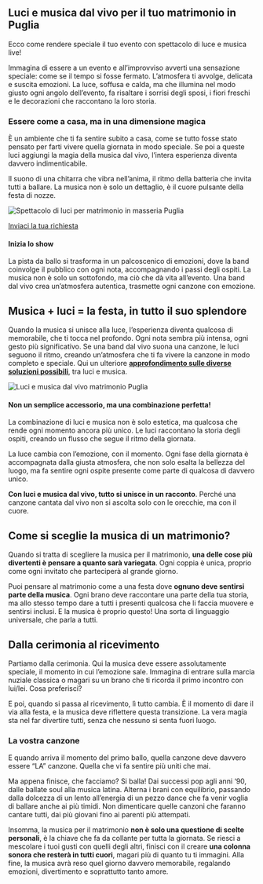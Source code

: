 ## Luci e musica dal vivo per il tuo matrimonio in Puglia

Ecco come rendere speciale il tuo evento con spettacolo di luce e musica live!

Immagina di essere a un evento e all’improvviso avverti una sensazione speciale: come se il tempo si fosse fermato. L’atmosfera ti avvolge, delicata e suscita emozioni. La luce, soffusa e calda, ma che illumina nel modo giusto ogni angolo dell’evento, fa risaltare i sorrisi degli sposi, i fiori freschi e le decorazioni che raccontano la loro storia.

### Essere come a casa, ma in una dimensione magica

È un ambiente che ti fa sentire subito a casa, come se tutto fosse stato pensato per farti vivere quella giornata in modo speciale. Se poi a queste luci aggiungi la magia della musica dal vivo, l’intera esperienza diventa davvero indimenticabile.

Il suono di una chitarra che vibra nell’anima, il ritmo della batteria che invita tutti a ballare. La musica non è solo un dettaglio, è il cuore pulsante della festa di nozze.

![Spettacolo di luci per matrimonio in masseria Puglia](https://www.daeventpuglia.it/wp-content/uploads/2025/02/Spettacolo-di-luci-per-matrimonio-in-masseria-Puglia.jpg "Spettacolo di luci per matrimonio in masseria Puglia")

[Inviaci la tua richiesta](http://www.daeventpuglia.it/index.php/contatti/)

#### Inizia lo show

La pista da ballo si trasforma in un palcoscenico di emozioni, dove la band coinvolge il pubblico con ogni nota, accompagnando i passi degli ospiti. La musica non è solo un sottofondo, ma ciò che dà vita all’evento. Una band dal vivo crea un’atmosfera autentica, trasmette ogni canzone con emozione.

## Musica + luci = la festa, in tutto il suo splendore

Quando la musica si unisce alla luce, l’esperienza diventa qualcosa di memorabile, che ti tocca nel profondo. Ogni nota sembra più intensa, ogni gesto più significativo. Se una band dal vivo suona una canzone, le luci seguono il ritmo, creando un’atmosfera che ti fa vivere la canzone in modo completo e speciale. Qui un ulteriore [**approfondimento sulle diverse soluzioni possibili**](https://www.daeventpuglia.it/destination-wedding-dj-musica-live-e-spettacolo-luci-in-puglia-e-sud-italia/), tra luci e musica.

![Luci e musica dal vivo matrimonio Puglia](https://www.daeventpuglia.it/wp-content/uploads/2025/02/Luci-e-musica-dal-vivo-matrimonio-Puglia.jpg "Luci e musica dal vivo matrimonio Puglia")

#### Non un semplice accessorio, ma una combinazione perfetta!

La combinazione di luci e musica non è solo estetica, ma qualcosa che rende ogni momento ancora più unico. Le luci raccontano la storia degli ospiti, creando un flusso che segue il ritmo della giornata.

La luce cambia con l’emozione, con il momento. Ogni fase della giornata è accompagnata dalla giusta atmosfera, che non solo esalta la bellezza del luogo, ma fa sentire ogni ospite presente come parte di qualcosa di davvero unico.

**Con luci e musica dal vivo, tutto si unisce in un racconto**. Perché una canzone cantata dal vivo non si ascolta solo con le orecchie, ma con il cuore.


## Come si sceglie la musica di un matrimonio?

Quando si tratta di scegliere la musica per il matrimonio, **una delle cose più divertenti è pensare a quanto sarà variegata**. Ogni coppia è unica, proprio come ogni invitato che parteciperà al grande giorno.

Puoi pensare al matrimonio come a una festa dove **ognuno deve sentirsi parte della musica**. Ogni brano deve raccontare una parte della tua storia, ma allo stesso tempo dare a tutti i presenti qualcosa che li faccia muovere e sentirsi inclusi. E la musica è proprio questo! Una sorta di linguaggio universale, che parla a tutti.

## Dalla cerimonia al ricevimento

Partiamo dalla cerimonia. Qui la musica deve essere assolutamente speciale, il momento in cui l’emozione sale. Immagina di entrare sulla marcia nuziale classica o magari su un brano che ti ricorda il primo incontro con lui/lei. Cosa preferisci?

E poi, quando si passa al ricevimento, lì tutto cambia. È il momento di dare il via alla festa, e la musica deve riflettere questa transizione. La vera magia sta nel far divertire tutti, senza che nessuno si senta fuori luogo.

### La vostra canzone

E quando arriva il momento del primo ballo, quella canzone deve davvero essere “LA” canzone. Quella che vi fa sentire più uniti che mai.

Ma appena finisce, che facciamo? Si balla! Dai successi pop agli anni ‘90, dalle ballate soul alla musica latina. Alterna i brani con equilibrio, passando dalla dolcezza di un lento all’energia di un pezzo dance che fa venir voglia di ballare anche ai più timidi. Non dimenticare quelle canzoni che faranno cantare tutti, dai più giovani fino ai parenti più attempati.

Insomma, la musica per il matrimonio **non è solo una questione di scelte personali**, è la chiave che fa da collante per tutta la giornata. Se riesci a mescolare i tuoi gusti con quelli degli altri, finisci con il creare **una colonna sonora che resterà in tutti cuori**, magari più di quanto tu ti immagini. Alla fine, la musica avrà reso quel giorno davvero memorabile, regalando emozioni, divertimento e soprattutto tanto amore.